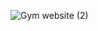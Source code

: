 ![Gym website (2)](https://user-images.githubusercontent.com/97938514/160285195-0b330d51-5385-4eb3-b2cf-a8366f91dac6.png)
